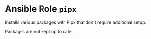 # Ansible Role `pipx`

Installs various packages with Pipx that don't require additional setup.

Packages are not kept up to date.
